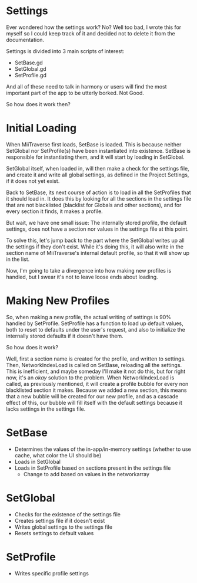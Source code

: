 # Settings
Ever wondered how the settings work? No? Well too bad, I wrote this for myself so I could keep track of it and decided not to delete it from the documentation. 

Settings is divided into 3 main scripts of interest:

* SetBase.gd
* SetGlobal.gd
* SetProfile.gd

And all of these need to talk in harmony or users will find the most important part of the app to be utterly borked. Not Good.

So how does it work then? 

# Initial Loading

When MiiTraverse first loads, SetBase is loaded. This is because neither SetGlobal nor SetProfile(s) have been instantiated into existence. SetBase is responsible for instantiating them, and it will start by loading in SetGlobal. 

SetGlobal itself, when loaded in, will then make a check for the settings file, and create it and write all global settings, as defined in the Project Settings, if it does not yet exist. 

Back to SetBase, its next course of action is to load in all the SetProfiles that it should load in. It does this by looking for all the sections in the settings file that are not blacklisted (blacklist for Globals and other sections), and for every section it finds, it makes a profile.

But wait, we have one small issue: The internally stored profile, the default settings, does not have a section nor values in the settings file at this point.

To solve this, let's jump back to the part where the SetGlobal writes up all the settings if they don't exist. While it's doing this, it will also write in the section name of MiiTraverse's internal default profile, so that it will show up in the list. 

Now, I'm going to take a divergence into how making new profiles is handled, but I swear it's not to leave loose ends about loading.

# Making New Profiles

So, when making a new profile, the actual writing of settings is 90% handled by SetProfile. SetProfile has a function to load up default values, both to reset to defaults under the user's request, and also to initialize the internally stored defaults if it doesn't have them. 

So how does it work?

Well, first a section name is created for the profile, and written to settings. Then, NetworkIndexLoad is called on SetBase, reloading all the settings. This is inefficient, and maybe someday I'll make it not do this, but for right now, it's an *okay* solution to the problem. When NetworkIndexLoad is called, as previously mentioned, it will create a profile bubble for every non blacklisted section it makes. Because we added a new section, this means that a new bubble will be created for our new profile, and as a cascade effect of this, our bubble will fill itself with the default settings because it lacks settings in the settings file.

# SetBase
* Determines the values of the in-app/in-memory settings (whether to use cache, what color the UI should be)
* Loads in SetGlobal
* Loads in SetProfile based on sections present in the settings file
  * Change to add based on values in the networkarray
# SetGlobal
* Checks for the existence of the settings file
* Creates settings file if it doesn't exist
* Writes global settings to the settings file
 * Resets settings to default values 
# SetProfile
* Writes specific profile settings 

